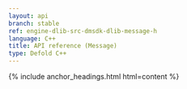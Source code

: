 ```yaml
---
layout: api
branch: stable
ref: engine-dlib-src-dmsdk-dlib-message-h
language: C++
title: API reference (Message)
type: Defold C++
---
```

{% include anchor_headings.html html=content %}